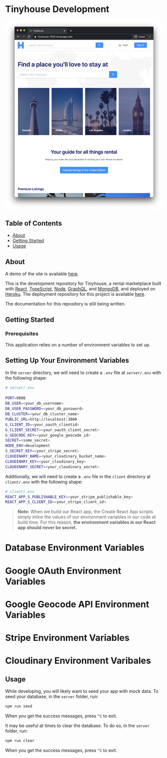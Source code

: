 # Tinyhouse Development

![](public/assets/demo-screenshot.png)

## Table of Contents

- [About](#about)
- [Getting Started](#getting_started)
- [Usage](#usage)

## About <a name = "about"></a>

A demo of the site is available [here](https://tinyhouse-1134.herokuapp.com/).

This is the development repository for Tinyhouse, a rental marketplace built with [React](https://reactjs.org/), [TypeScript](https://www.typescriptlang.org/), [Node](https://nodejs.org/en/), [GraphQL](https://graphql.org/), and [MongoDB](https://www.mongodb.com/), and deployed on [Heroku](https://www.heroku.com/). The deployment repository for this project is available [here](https://github.com/archaengel/tinyhouse-1134).

The documentation for this repository is still being written.

## Getting Started <a name = "getting_started"></a>

### Prerequisites

This application relies on a number of environment variables to set up.

## Setting Up Your Environment Variables

In the `server` directory, we will need to create a `.env` file at `server/.env` with the following shape:

```bash
# server/.env

PORT=9000
DB_USER=<your_db_username>
DB_USER_PASSWORD=<your_db_password>
DB_CLUSTER=<your_db_cluster_name>
PUBLIC_URL=http://localhost:3000
G_CLIENT_ID=<your_oauth_clientid>
G_CLIENT_SECRET=<your_oauth_client_secret>
G_GEOCODE_KEY=<your_google_geocode_id>
SECRET=<some_secret>
NODE_ENV=development
S_SECRET_KEY=<your_stripe_secret>
CLOUDINARY_NAME=<your_cloudinary_bucket_name>
CLOUDINARY_KEY=<your_cloudinary_key>
CLOUDINARY_SECRET=<your_cloudinary_secret>
```

Additionally, we will need to create a `.env` file in the `client` directory at `client/.env` with the following shape:

```bash
# client/.env
REACT_APP_S_PUBLISHABLE_KEY=<your_stripe_publishable_key>
REACT_APP_S_CLIENT_ID=<your_stripe_client_id>
```

> **Note:** When we build our React app, the Create React App scripts simply inline the values of our environment variables in our code at build time. For this reason, **the environment variables in our React app should never be secret.**

# Database Environment Variables

# Google OAuth Environment Variables

# Google Geocode API Environment Variables

# Stripe Environment Variables

# Cloudinary Environment Varibales

## Usage <a name = "usage"></a>

While developing, you will likely want to seed your app with mock data. To seed your database, in the `server` folder, run:

```bash
npm run seed
```

When you get the success messages, press `^C` to exit.

It may be useful at times to clear the database. To do so, in the `server` folder, run:

```bash
npm run clear
```

When you get the success messages, press `^C` to exit.
